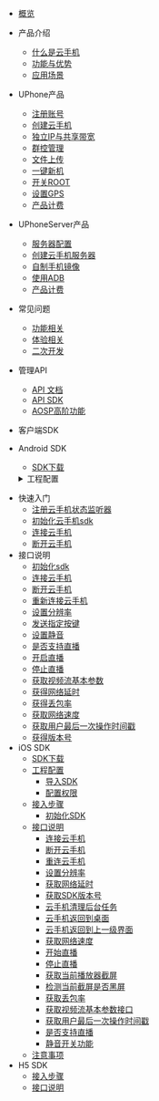 * [概览](/uphone/README.md)
* 产品介绍   <!-- 以下是参考的目录模版，旨在建议产品文档应该包含的内容模块。实际章节划分可根据实际内容进行调整 -->
   * [什么是云手机](/uphone/_whatUphone.md)
   * [功能与优势](/uphone/_function.md)
   * [应用场景](/uphone/_application.md)

* UPhone产品
    * [注册账号](/uphone/guide.md#注册账号)
    * [创建云手机](/uphone/guide.md#创建云手机)
    * [独立IP与共享带宽](/uphone/guide.md#独立公网IP)
    * [群控管理](/uphone/guide.md#群控管理)
    * [文件上传](/uphone/guide.md#文件上传)
    * [一键新机](/uphone/guide.md#一键新机)
    * [开关ROOT](/uphone/guide.md#开关ROOT)
    * [设置GPS](/uphone/guide.md#设置GPS)
    * [产品计费](/uphone/price-uphone.md#产品计费)
    
* UPhoneServer产品 
    * [服务器配置](/uphone/price.md#云手机服务器)
    * [创建云手机服务器](/uphone/guide.md#创建云手机服务器)
    * [自制手机镜像](/uphone/guide.md#自制镜像)
    * [使用ADB](/uphone/guide.md#使用ADB)
    * [产品计费](/uphone/price.md#产品计费)
      
* 常见问题
  * [功能相关](/uphone/FAQ.md#功能相关)
  * [体验相关](/uphone/FAQ.md#体验相关)
  * [二次开发](/uphone/FAQ.md#二次开发)

* 管理API
  * [API 文档](https://cms-docs.ucloudadmin.com/api/uphone-api/README)
  * [API SDK](https://cms-docs.ucloudadmin.com/tools)
  * [AOSP高阶功能](/uphone/_sysapplication.md)

* 客户端SDK
 * Android SDK 
   * [SDK下载](/uphone/sdk.md#SDK下载)
   <details>
  
   <summary>工程配置</summary>
  
       * [配置权限](/uphone/sdk.md#配置权限)        
       * [导入SDK包](/uphone/sdk.md#导入SDK包)     
       * [代码混淆](/uphone/sdk.md#代码混淆)
  
  </details> 
 
  
   * 快速入门
       * [注册云手机状态监听器](/uphone/sdk.md#注册云手机状态监听器)  	
       * [初始化云手机sdk](/uphone/sdk.md#初始化云手机sdk)   	 
       * [连接云手机](/uphone/sdk.md#连接UPhone)       
       * [断开云手机](/uphone/sdk.md#断开UPhone)  
   * 接口说明  
       * [初始化sdk](/uphone/sdk.md#初始化sdk) 
       * [连接云手机](/uphone/sdk.md#连接云手机)  
       * [断开云手机](/uphone/sdk.md#断开云手机)      
       * [重新连接云手机](/uphone/sdk.md#重新连接云手机)      
       * [设置分辨率](/uphone/sdk.md#设置分辨率)         
       * [发送指定按键](/uphone/sdk.md#发送指定按键)       
       * [设置静音](/uphone/sdk.md#设置静音)     
       * [是否支持直播](/uphone/sdk.md#是否支持直播)    
       * [开启直播](/uphone/sdk.md#开启直播)    
       * [停止直播](/uphone/sdk.md#停止直播)    
       * [获取视频流基本参数](/uphone/sdk.md#获取视频流基本参数)    
       * [获得网络延时](/uphone/sdk.md#获得网络延时)  
       * [获得丢包率](/uphone/sdk.md#获得丢包率)     
       * [获取网络速度](/uphone/sdk.md#获取网络速度)    
       * [获取用户最后一次操作时间戳](/uphone/sdk.md#获取用户最后一次操作时间戳)     
       * [获得版本号](/uphone/sdk.md#获得版本号)
 * iOS SDK 
   * [SDK下载](/uphone/ios_sdk.md#SDK下载)  
   * [工程配置](/uphone/ios_sdk.md#工程配置)              
       * [导入SDK](/uphone/ios_sdk.md#导入SDK)     
       * [配置权限](/uphone/ios_sdk.md#配置权限) 
   * [接入步骤](/uphone/ios_sdk.md#接入步骤)  
       * [初始化SDK](/uphone/ios_sdk.md#初始化SDK)           
   * [接口说明](/uphone/ios_sdk.md#接口说明)
       * [连接云手机](/uphone/ios_sdk.md#连接云手机)  
       * [断开云手机](/uphone/ios_sdk.md#断开云手机)      
       * [重连云手机](/uphone/ios_sdk.md#重连云手机)      
       * [设置分辨率](/uphone/ios_sdk.md#设置分辨率)         
       * [获取网络延时](/uphone/ios_sdk.md#获取网络延时)       
       * [获取SDK版本号](/uphone/ios_sdk.md#获取SDK版本号)     
       * [云手机清理后台任务](/uphone/ios_sdk.md#云手机清理后台任务)    
       * [云手机返回到桌面](/uphone/ios_sdk.md#云手机返回到桌面)    
       * [云手机返回到上一级界面](/uphone/ios_sdk.md#云手机返回到上一级界面)    
       * [获取网络速度](/uphone/ios_sdk.md#获取网络速度)    
       * [开始直播](/uphone/ios_sdk.md#开始直播)  
       * [停止直播](/uphone/ios_sdk.md#停止直播)     
       * [获取当前播放器截屏](/uphone/ios_sdk.md#获取当前播放器截屏)    
       * [检测当前截屏是否黑屏](/uphone/ios_sdk.md#检测当前截屏是否黑屏)     
       * [获取丢包率](/uphone/ios_sdk.md#获取丢包率)
       * [获取视频流基本参数接口](/uphone/ios_sdk.md#获取视频流基本参数接口)
       * [获取用户最后一次操作时间戳](/uphone/ios_sdk.md#获取用户最后一次操作时间戳)
       * [是否支持直播](/uphone/ios_sdk.md#是否支持直播)
       * [静音开关功能](/uphone/ios_sdk.md#静音开关功能)
   * [注意事项](/uphone/ios_sdk.md#注意事项)
 * H5 SDK
   * [接入步骤](/uphone/h5-sdk.md#快速入门amp集成SDK)
   * [接口说明](/uphone/h5-sdk.md#API接口)

